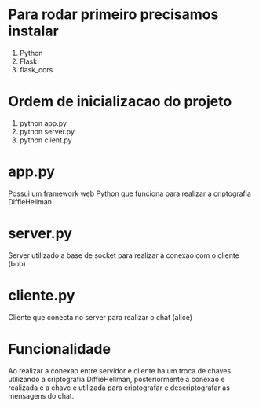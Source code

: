 # Para rodar primeiro precisamos instalar
1.  Python
2.  Flask
3.  flask_cors

# Ordem de inicializacao do projeto
1. python app.py
2. python server.py
3. python client.py

# app.py
Possui um framework web Python que funciona para realizar a criptografia DiffieHellman

# server.py
Server utilizado a base de socket para realizar a conexao com o cliente (bob)

# cliente.py
Cliente que conecta no server para realizar o chat (alice)

# Funcionalidade
Ao realizar a conexao entre servidor e cliente ha um troca de chaves utilizando a criptografia DiffieHellman, posteriormente a conexao e realizada e a chave e utilizada para criptografar e descriptografar as mensagens do chat.